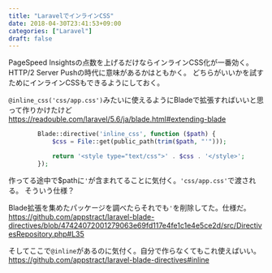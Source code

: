 ```yaml
---
title: "LaravelでインラインCSS"
date: 2018-04-30T23:41:53+09:00
categories: ["Laravel"]
draft: false
---
```


PageSpeed Insightsの点数を上げるだけならインラインCSS化が一番効く。
HTTP/2 Server Pushの時代に意味があるかはともかく。
どちらがいいかを試すためにインラインCSSもできるようにしておく。

`@inline_css('css/app.css')`みたいに使えるようにBladeで拡張すればいいと思って作りかけたけど
https://readouble.com/laravel/5.6/ja/blade.html#extending-blade

```php
        Blade::directive('inline_css', function ($path) {
            $css = File::get(public_path(trim($path, "'")));

            return '<style type="text/css">' . $css . '</style>';
        });
```

作ってる途中で$pathに`'`が含まれてることに気付く。`'css/app.css'`で渡される。
そういう仕様？

Blade拡張を集めたパッケージを調べたらそれでも`'`を削除してた。仕様だ。
https://github.com/appstract/laravel-blade-directives/blob/47424072001279063e69fd117e4fe1c1e4e5ce2d/src/DirectivesRepository.php#L35

そしてここで`@inline`があるのに気付く。自分で作らなくてもこれ使えばいい。
https://github.com/appstract/laravel-blade-directives#inline
